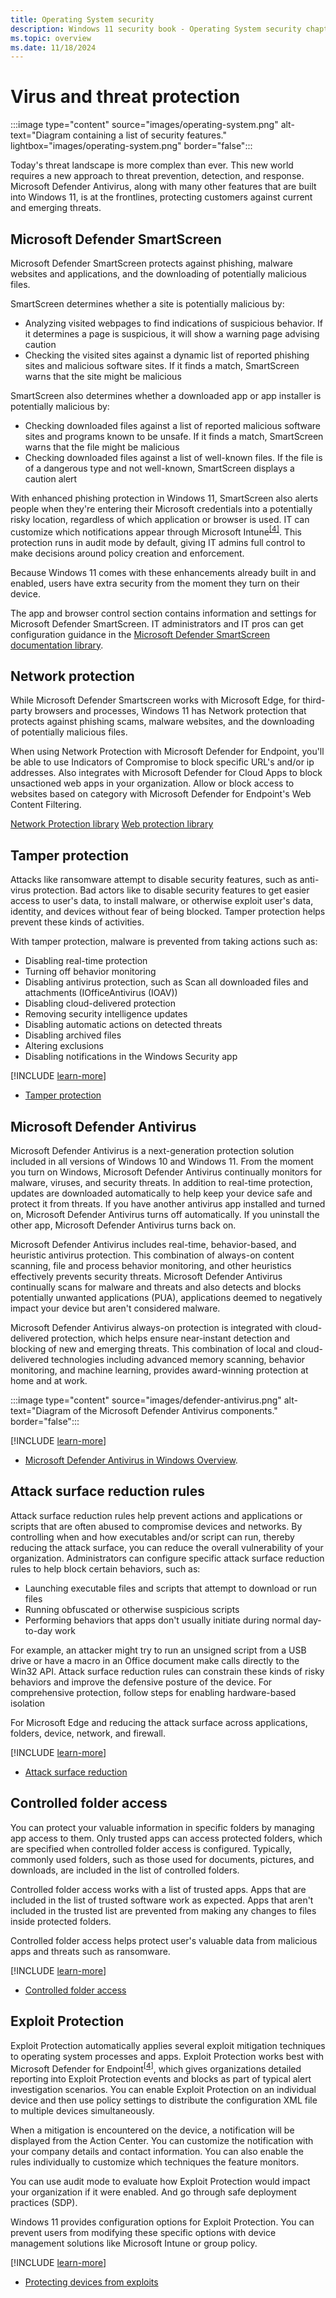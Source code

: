 ```yaml
---
title: Operating System security
description: Windows 11 security book - Operating System security chapter - Virus and threat protection.
ms.topic: overview
ms.date: 11/18/2024
---
```


# Virus and threat protection

:::image type="content" source="images/operating-system.png" alt-text="Diagram containing a list of security features." lightbox="images/operating-system.png" border="false":::

Today's threat landscape is more complex than ever. This new world requires a new approach to threat prevention, detection, and response. Microsoft Defender Antivirus, along with many other features that are built into Windows 11, is at the frontlines, protecting customers against current and emerging threats.

## Microsoft Defender SmartScreen

Microsoft Defender SmartScreen protects against phishing, malware websites and applications, and the downloading of potentially malicious files.

SmartScreen determines whether a site is potentially malicious by:

- Analyzing visited webpages to find indications of suspicious behavior. If it determines a page is suspicious, it will show a warning page advising caution
- Checking the visited sites against a dynamic list of reported phishing sites and malicious software sites. If it finds a match, SmartScreen warns that the site might be malicious

SmartScreen also determines whether a downloaded app or app installer is potentially malicious by:

- Checking downloaded files against a list of reported malicious software sites and programs known to be unsafe. If it finds a match, SmartScreen warns that the file might be malicious
- Checking downloaded files against a list of well-known files. If the file is of a dangerous type and not well-known, SmartScreen displays a caution alert

With enhanced phishing protection in Windows 11, SmartScreen also alerts people when they're entering their Microsoft credentials into a potentially risky location, regardless of which application or browser is used. IT can customize which notifications appear through Microsoft Intune<sup>[\[4\]](conclusion.md#footnote4)</sup>. This protection runs in audit mode by default, giving IT admins full control to make decisions around policy creation and enforcement.

Because Windows 11 comes with these enhancements already built in and enabled, users have extra security from the moment they turn on their device.

The app and browser control section contains information and settings for Microsoft Defender SmartScreen. IT administrators and IT pros can get configuration guidance in the [Microsoft Defender SmartScreen documentation library](/windows/security/operating-system-security/virus-and-threat-protection/microsoft-defender-smartscreen/).

## Network protection

While Microsoft Defender Smartscreen works with Microsoft Edge, for third-party browsers and processes, Windows 11 has Network protection that protects against phishing scams, malware websites, and the downloading of potentially malicious files.

When using Network Protection with Microsoft Defender for Endpoint, you'll be able to use Indicators of Compromise to block specific URL's and/or ip addresses.
Also integrates with Microsoft Defender for Cloud Apps to block unsactioned web apps in your organization.  Allow or block access to websites based on category with Microsoft Defender for Endpoint's Web Content Filtering.

[Network Protection library](/defender-endpoint/network-protection)
[Web protection library](/defender-endpoint/web-protection-overview)

## Tamper protection

Attacks like ransomware attempt to disable security features, such as anti-virus protection. Bad actors like to disable security features to get easier access to user's data, to install malware, or otherwise exploit user's data, identity, and devices without fear of being blocked. Tamper protection helps prevent these kinds of activities.

With tamper protection, malware is prevented from taking actions such as:

- Disabling real-time protection
- Turning off behavior monitoring
- Disabling antivirus protection, such as Scan all downloaded files and attachments (IOfficeAntivirus (IOAV))
- Disabling cloud-delivered protection
- Removing security intelligence updates
- Disabling automatic actions on detected threats
- Disabling archived files
- Altering exclusions
- Disabling notifications in the Windows Security app

[!INCLUDE [learn-more](includes/learn-more.md)]

- [Tamper protection](/defender-endpoint/prevent-changes-to-security-settings-with-tamper-protection)

## Microsoft Defender Antivirus

Microsoft Defender Antivirus is a next-generation protection solution included in all versions of Windows 10 and Windows 11. From the moment you turn on Windows, Microsoft Defender Antivirus continually monitors for malware, viruses, and security threats. In addition to real-time protection, updates are downloaded automatically to help keep your device safe and protect it from threats. If you have another antivirus app installed and turned on, Microsoft Defender Antivirus turns off automatically. If you uninstall the other app, Microsoft Defender Antivirus turns back on.

Microsoft Defender Antivirus includes real-time, behavior-based, and heuristic antivirus protection. This combination of always-on content scanning, file and process behavior monitoring, and other heuristics effectively prevents security threats. Microsoft Defender Antivirus continually scans for malware and threats and also detects and blocks potentially unwanted applications (PUA), applications deemed to negatively impact your device but aren't considered malware.

Microsoft Defender Antivirus always-on protection is integrated with cloud-delivered protection, which helps ensure near-instant detection and blocking of new and emerging threats. This combination of local and cloud-delivered technologies including advanced memory scanning, behavior monitoring, and machine learning, provides award-winning protection at home and at work.

:::image type="content" source="images/defender-antivirus.png" alt-text="Diagram of the Microsoft Defender Antivirus components." border="false":::

[!INCLUDE [learn-more](includes/learn-more.md)]

- [Microsoft Defender Antivirus in Windows Overview](/defender-endpoint/microsoft-defender-antivirus-windows).

## Attack surface reduction rules

Attack surface reduction rules help prevent actions and applications or scripts that are often abused to compromise devices and networks. By controlling when and how executables and/or script can run, thereby reducing the attack surface, you can reduce the overall vulnerability of your organization. Administrators can configure specific attack surface reduction rules to help block certain behaviors, such as:

- Launching executable files and scripts that attempt to download or run files
- Running obfuscated or otherwise suspicious scripts
- Performing behaviors that apps don't usually initiate during normal day-to-day work

For example, an attacker might try to run an unsigned script from a USB drive or have a macro in an Office document make calls directly to the Win32 API. Attack surface reduction rules can constrain these kinds of risky behaviors and improve the defensive posture of the device. For comprehensive protection, follow steps for enabling hardware-based isolation

For Microsoft Edge and reducing the attack surface across applications, folders, device,
network, and firewall.

[!INCLUDE [learn-more](includes/learn-more.md)]

- [Attack surface reduction](/defender-endpoint/overview-attack-surface-reduction)

## Controlled folder access

You can protect your valuable information in specific folders by managing app access to them. Only trusted apps can access protected folders, which are specified when controlled folder access is configured. Typically, commonly used folders, such as those used for documents, pictures, and downloads, are included in the list of controlled folders.

Controlled folder access works with a list of trusted apps. Apps that are included in the list of trusted software work as expected. Apps that aren't included in the trusted list are prevented from making any changes to files inside protected folders.

Controlled folder access helps protect user's valuable data from malicious apps and threats such as ransomware.

[!INCLUDE [learn-more](includes/learn-more.md)]

- [Controlled folder access](/defender-endpoint/controlled-folders)

## Exploit Protection

Exploit Protection automatically applies several exploit mitigation techniques to operating system processes and apps. Exploit Protection works best with Microsoft Defender for Endpoint<sup>[\[4\]](conclusion.md#footnote4)</sup>, which gives organizations detailed reporting into Exploit Protection events and blocks as part of typical alert investigation scenarios. You can enable Exploit Protection on an individual device and then use policy settings to distribute the configuration XML file to multiple devices simultaneously.

When a mitigation is encountered on the device, a notification will be displayed from the Action Center. You can customize the notification with your company details and contact information. You can also enable the rules individually to customize which techniques the feature monitors.

You can use audit mode to evaluate how Exploit Protection would impact your organization if it were enabled. And go through safe deployment practices (SDP).

Windows 11 provides configuration options for Exploit Protection. You can prevent users from modifying these specific options with device management solutions like Microsoft Intune or group policy.

[!INCLUDE [learn-more](includes/learn-more.md)]

- [Protecting devices from exploits](/defender-endpoint/enable-exploit-protection)